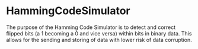 # HammingCodeSimulator

The purpose of the Hamming Code Simulator is to detect and correct flipped bits (a 1 becoming a 0 and vice versa) within bits in binary data.
This allows for the sending and storing of data with lower risk of data corruption.
